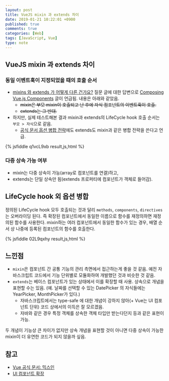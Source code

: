 ```yaml
---
layout: post
title: VueJS mixin 과 extends 차이
date: 2019-01-21 10:22:01 +0900
published: true
comments: true
categories: [Web]
tags: [JavaScript, Vue]
type: note
---
```


## VueJS mixin 과 extends 차이
### 동일 이벤트훅이 지정되었을 때의 호출 순서
- [mixins 와 extends 가 어떻게 다른 건가요?](https://www.a-ha.io/questions/44f0a2792124803d9061973990d54701) 질문 글에 대한 답변으로  [Composing Vue.js Components](https://alligator.io/vuejs/composing-components/) 글이 언급됨. 내용은 아래와 같았음.
    - ~~mixin은 부모 mixin이 호출되고 난 후에 자식 컴포넌트의 이벤트훅이 호출.~~
    - ~~extends는 그 반대.~~
- 하지만, 실제 테스트해본 결과 mixin과 extends의 LifeCycle hook 호출 순서는 `부모 > 자식`으로 같음. 
  - [공식 문서 옵션 병합 전략](https://kr.vuejs.org/v2/guide/mixins.html#%EC%98%B5%EC%85%98-%EB%B3%91%ED%95%A9)에도 extends도 mixin과 같은 병합 전략을 쓴다고 언급.

{% jsfiddle q1vcL9xb result,js,html %}

### 다중 상속 가능 여부
- mixin는 다중 상속이 가능(array로 컴포넌트를 연결)하고, 
- extends는 단일 상속만 됨(extends 프로퍼티에 컴포넌트가 객체로 들어감).

## LifeCycle hook 외 옵션 병합 
정의된 LifeCycle hook 모두 호출되는 것과 달리 `methods`, `components`, `directives`는 오버라이딩 된다. 즉 확장된 컴포넌트에서 동일한 이름으로 함수를 재정의하면 재정의된 함수를 사용한다. mixin하는 여러 컴포넌트에서 동일한 함수가 있는 경우, 배열 순서 상 나중에 등록된 컴포넌트의 함수를 호출한다.

{% jsfiddle 02L9qxhy result,js,html %}

## 느낀점
- `mixin`은 컴포넌트 간 공통 기능의 관리 측면에서 접근하는게 좋을 것 같음. 예전 자바스크립트 코드에서 기능 단위별로 모듈화하여 개발했던 것과 비슷한 것 같음.
- `extends`는 베이스 컴포넌트가 있는 상태에서 이를 확장할 때 사용. 상속으로 개념을 표현할 수는 있음. (예. 날짜를 선택할 수 있는 DatePicker 의 자식들에는 YearPicker, MonthPicker가 있다.)
  - 자바스크립트에서는 type-safe 에 대한 개념이 강하지 않아(+ Vue는 UI 컴포넌트 단위) 코드 상에서의 이득은 잘 모르겠음. 
  - 자바와 같은 경우 특정 객체를 상속한 객체 타입만 받는다던지 등과 같은 표현이 가능.

두 개념이 기능상 큰 차이가 없지만 상속 개념을 표현할 것이 아니면 다중 상속이 가능한 mixin이 더 유연한 코드가 되지 않을까 싶음.

## 참고
* [Vue 공식 문서: 믹스인](https://kr.vuejs.org/v2/guide/mixins.html)
* [UI 컴포넌트 확장](http://blog.jeonghwan.net/2018/05/12/extended-component.html)


